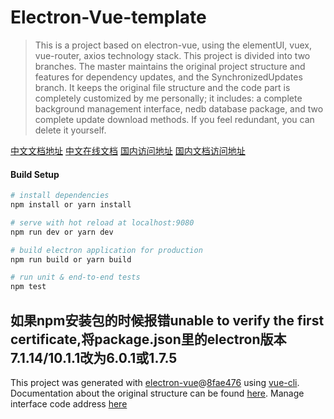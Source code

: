 # Electron-Vue-template

> This is a project based on electron-vue, using the elementUI, vuex, vue-router, axios technology stack. This project is divided into two branches. The master maintains the original project structure and features for dependency updates, and the SynchronizedUpdates branch. It keeps the original file structure and the code part is completely customized by me personally; it includes: a complete background management interface, nedb database package, and two complete update download methods. If you feel redundant, you can delete it yourself.


[中文文档地址](https://github.com/umbrella22/electron-vue-template/blob/master/README_CN.md)
[中文在线文档](https://umbrella22.github.io/electron-vue-template-doc/)
[国内访问地址](https://gitee.com/Zh-Sky/electron-vue-template)
[国内文档访问地址](https://zh-sky.gitee.io/electron-vue-template-doc/)
#### Build Setup

``` bash
# install dependencies
npm install or yarn install

# serve with hot reload at localhost:9080
npm run dev or yarn dev

# build electron application for production
npm run build or yarn build

# run unit & end-to-end tests
npm test


```
如果npm安装包的时候报错unable to verify the first certificate,将package.json里的electron版本7.1.14/10.1.1改为6.0.1或1.7.5
---

This project was generated with [electron-vue](https://github.com/SimulatedGREG/electron-vue)@[8fae476](https://github.com/SimulatedGREG/electron-vue/tree/8fae4763e9d225d3691b627e83b9e09b56f6c935) using [vue-cli](https://github.com/vuejs/vue-cli). Documentation about the original structure can be found [here](https://simulatedgreg.gitbooks.io/electron-vue/content/index.html).
Manage interface code address [here](https://github.com/PanJiaChen/electron-vue-admin)